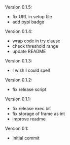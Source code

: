 Version 0.1.5:

- fix URL in setup file
- add pypi badge

Version 0.1.4:

- wrap code in try clause
- check threshold range
- update README

Version 0.1.3:

- I wish I could spell

Version 0.1.2:

- fix release script

Version 0.1.1:
- fix release exec bit
- fix storage of frame as int
- improve readme

Version 0.1:

- Initial commit